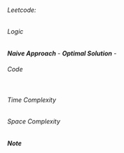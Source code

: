 
###### Leetcode:
###### Logic
***Naive Approach*** - 
***Optimal Solution*** - 


###### Code
```

```

###### Time Complexity
###### Space Complexity

##### Note

